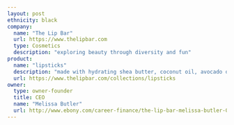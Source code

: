 ```yaml
---
layout: post
ethnicity: black
company:
  name: "The Lip Bar"
  url: https://www.thelipbar.com
  type: Cosmetics
  description: "exploring beauty through diversity and fun"
product:
  name: "lipsticks"
  description: "made with hydrating shea butter, coconut oil, avocado oil and vitamin E"
  url: https://www.thelipbar.com/collections/lipsticks
owner:
  type: owner-founder
  title: CEO
  name: "Melissa Butler"
  url: http://www.ebony.com/career-finance/the-lip-bar-melissa-butler-003
---
```

